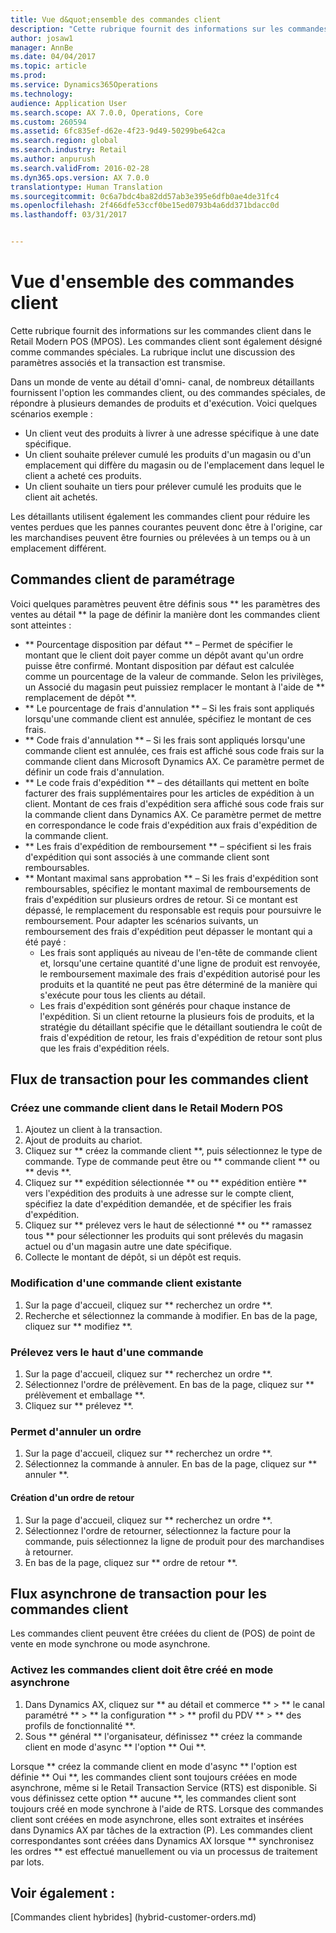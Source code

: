 ```yaml
---
title: Vue d&quot;ensemble des commandes client
description: "Cette rubrique fournit des informations sur les commandes client dans le Retail Modern POS (MPOS). Les commandes client sont également désigné comme commandes spéciales. La rubrique inclut une discussion des paramètres associés et la transaction est transmise."
author: josaw1
manager: AnnBe
ms.date: 04/04/2017
ms.topic: article
ms.prod: 
ms.service: Dynamics365Operations
ms.technology: 
audience: Application User
ms.search.scope: AX 7.0.0, Operations, Core
ms.custom: 260594
ms.assetid: 6fc835ef-d62e-4f23-9d49-50299be642ca
ms.search.region: global
ms.search.industry: Retail
ms.author: anpurush
ms.search.validFrom: 2016-02-28
ms.dyn365.ops.version: AX 7.0.0
translationtype: Human Translation
ms.sourcegitcommit: 0c6a7bdc4ba82dd57ab3e395e6dfb0ae4de31fc4
ms.openlocfilehash: 2f466dfe53ccf0be15ed0793b4a6dd371bdacc0d
ms.lasthandoff: 03/31/2017


---
```


# <a name="customer-orders-overview"></a>Vue d'ensemble des commandes client

Cette rubrique fournit des informations sur les commandes client dans le Retail Modern POS (MPOS). Les commandes client sont également désigné comme commandes spéciales. La rubrique inclut une discussion des paramètres associés et la transaction est transmise.

Dans un monde de vente au détail d'omni- canal, de nombreux détaillants fournissent l'option les commandes client, ou des commandes spéciales, de répondre à plusieurs demandes de produits et d'exécution. Voici quelques scénarios exemple :

-   Un client veut des produits à livrer à une adresse spécifique à une date spécifique.
-   Un client souhaite prélever cumulé les produits d'un magasin ou d'un emplacement qui diffère du magasin ou de l'emplacement dans lequel le client a acheté ces produits.
-   Un client souhaite un tiers pour prélever cumulé les produits que le client ait achetés.

Les détaillants utilisent également les commandes client pour réduire les ventes perdues que les pannes courantes peuvent donc être à l'origine, car les marchandises peuvent être fournies ou prélevées à un temps ou à un emplacement différent.

## <a name="set-up-customer-orders"></a>Commandes client de paramétrage
Voici quelques paramètres peuvent être définis sous ** les paramètres des ventes au détail ** la page de définir la manière dont les commandes client sont atteintes :

-   ** Pourcentage disposition par défaut ** – Permet de spécifier le montant que le client doit payer comme un dépôt avant qu'un ordre puisse être confirmé. Montant disposition par défaut est calculée comme un pourcentage de la valeur de commande. Selon les privilèges, un Associé du magasin peut puissiez remplacer le montant à l'aide de ** remplacement de dépôt **.
-   ** Le pourcentage de frais d'annulation ** – Si les frais sont appliqués lorsqu'une commande client est annulée, spécifiez le montant de ces frais.
-   ** Code frais d'annulation ** – Si les frais sont appliqués lorsqu'une commande client est annulée, ces frais est affiché sous code frais sur la commande client dans Microsoft Dynamics AX. Ce paramètre permet de définir un code frais d'annulation.
-   ** Le code frais d'expédition ** – des détaillants qui mettent en boîte facturer des frais supplémentaires pour les articles de expédition à un client. Montant de ces frais d'expédition sera affiché sous code frais sur la commande client dans Dynamics AX. Ce paramètre permet de mettre en correspondance le code frais d'expédition aux frais d'expédition de la commande client.
-   ** Les frais d'expédition de remboursement ** – spécifient si les frais d'expédition qui sont associés à une commande client sont remboursables.
-   ** Montant maximal sans approbation ** – Si les frais d'expédition sont remboursables, spécifiez le montant maximal de remboursements de frais d'expédition sur plusieurs ordres de retour. Si ce montant est dépassé, le remplacement du responsable est requis pour poursuivre le remboursement. Pour adapter les scénarios suivants, un remboursement des frais d'expédition peut dépasser le montant qui a été payé :
    -   Les frais sont appliqués au niveau de l'en-tête de commande client et, lorsqu'une certaine quantité d'une ligne de produit est renvoyée, le remboursement maximale des frais d'expédition autorisé pour les produits et la quantité ne peut pas être déterminé de la manière qui s'exécute pour tous les clients au détail.
    -   Les frais d'expédition sont générés pour chaque instance de l'expédition. Si un client retourne la plusieurs fois de produits, et la stratégie du détaillant spécifie que le détaillant soutiendra le coût de frais d'expédition de retour, les frais d'expédition de retour sont plus que les frais d'expédition réels.

## <a name="transaction-flow-for-customer-orders"></a>Flux de transaction pour les commandes client
### <a name="create-a-customer-order-in-retail-modern-pos"></a>Créez une commande client dans le Retail Modern POS

1.  Ajoutez un client à la transaction.
2.  Ajout de produits au chariot.
3.  Cliquez sur ** créez la commande client **, puis sélectionnez le type de commande. Type de commande peut être ou ** commande client ** ou ** devis **.
4.  Cliquez sur ** expédition sélectionnée ** ou ** expédition entière ** vers l'expédition des produits à une adresse sur le compte client, spécifiez la date d'expédition demandée, et de spécifier les frais d'expédition.
5.  Cliquez sur ** prélevez vers le haut de sélectionné ** ou ** ramassez tous ** pour sélectionner les produits qui sont prélevés du magasin actuel ou d'un magasin autre une date spécifique.
6.  Collecte le montant de dépôt, si un dépôt est requis.

### <a name="edit-an-existing-customer-order"></a>Modification d'une commande client existante

1.  Sur la page d'accueil, cliquez sur ** recherchez un ordre **.
2.  Recherche et sélectionnez la commande à modifier. En bas de la page, cliquez sur ** modifiez **.

### <a name="pick-up-an-order"></a>Prélevez vers le haut d'une commande

1.  Sur la page d'accueil, cliquez sur ** recherchez un ordre **.
2.  Sélectionnez l'ordre de prélèvement. En bas de la page, cliquez sur ** prélèvement et emballage **.
3.  Cliquez sur ** prélevez **.

### <a name="cancel-an-order"></a>Permet d'annuler un ordre

1.  Sur la page d'accueil, cliquez sur ** recherchez un ordre **.
2.  Sélectionnez la commande à annuler. En bas de la page, cliquez sur ** annuler **.

#### <a name="create-a-return-order"></a>Création d'un ordre de retour

1.  Sur la page d'accueil, cliquez sur ** recherchez un ordre **.
2.  Sélectionnez l'ordre de retourner, sélectionnez la facture pour la commande, puis sélectionnez la ligne de produit pour des marchandises à retourner.
3.  En bas de la page, cliquez sur ** ordre de retour **.

## <a name="asynchronous-transaction-flow-for-customer-orders"></a>Flux asynchrone de transaction pour les commandes client
Les commandes client peuvent être créées du client de (POS) de point de vente en mode synchrone ou mode asynchrone.

### <a name="enable-customer-orders-to-be-created-in-asynchronous-mode"></a>Activez les commandes client doit être créé en mode asynchrone

1.  Dans Dynamics AX, cliquez sur ** au détail et commerce ** &gt; ** le canal paramétré ** &gt; ** la configuration ** &gt; ** profil du PDV ** &gt; ** des profils de fonctionnalité **.
2.  Sous ** général ** l'organisateur, définissez ** créez la commande client en mode d'async ** l'option ** Oui **.

Lorsque ** créez la commande client en mode d'async ** l'option est définie ** Oui **, les commandes client sont toujours créées en mode asynchrone, même si le Retail Transaction Service (RTS) est disponible. Si vous définissez cette option ** aucune **, les commandes client sont toujours créé en mode synchrone à l'aide de RTS. Lorsque des commandes client sont créées en mode asynchrone, elles sont extraites et insérées dans Dynamics AX par tâches de la extraction (P). Les commandes client correspondantes sont créées dans Dynamics AX lorsque ** synchronisez les ordres ** est effectué manuellement ou via un processus de traitement par lots.

<a name="see-also"></a>Voir également :
--------

[Commandes client hybrides] (hybrid-customer-orders.md)



